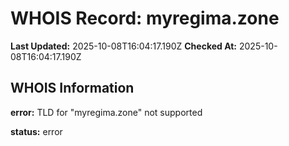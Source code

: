 # WHOIS Record: myregima.zone

**Last Updated:** 2025-10-08T16:04:17.190Z
**Checked At:** 2025-10-08T16:04:17.190Z

## WHOIS Information

**error:** TLD for "myregima.zone" not supported

**status:** error

